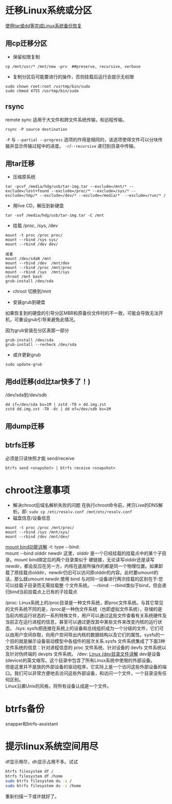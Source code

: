 # 迁移Linux系统或分区

[使用tar或dd等完成Linux系统备份恢复](https://www.vinchin.com/blog/vinchin-technique-share-details.html?id=412)

## 用cp迁移分区
- 保留权限复制
```shell
cp /mnt/usr/* /mnt/new -prv  ##preserve, recursive, verbose
```

- 复制分区后可能要进行的操作，否则挂载后运行会提示无权限
```shell
sudo chown root:root /usrtmp/bin/sudo
sudo chmod 4755 /usrtmp/bin/sudo
```
## rsync
remote sync
适用于大文件和跨文件系统传输，和远程传输。
```shell
rsync -P source destination
```
`-P` 与 `--partial --progress` 选项的作用是相同的，该选项使得文件可以分块传输并显示传输过程中的进度。
`-r`/`--recursive` 递归到目录中传输。

## 用tar迁移
- 压缩原系统
```shell
tar -pcvf /media/hdg/usb/tar-img.tar --exclude=/mnt/* --exclude=/lost+found --exclude=/proc/* --exclude=/sys/* --exclude=/tmp/* --exclude=/dev/* --exclude=/media/*  --exclude=/run/* /
```

- 用live CD，解压到新硬盘
```shell
tar -xvf /media/hdg/usb/tar-img.tar -C /mnt
```

- 挂载 /proc, /sys, /dev
```shell
mount -t proc /proc proc/
mount --rbind /sys sys/
mount --rbind /dev dev/

或者
mount /dev/sdaN /mnt
mount --rbind /dev  /mnt/dev
mount --rbind /proc /mnt/proc
mount --rbind /sys  /mnt/sys
chroot /mnt bash
grub-install /dev/sda
```

- chroot 切换到/mnt

- 安装grub到硬盘

如果恢复到的硬盘的引导分区MBR和原备份文件时的不一致，可能会导致无法开机，可重设grub引导来避免此情况。

因为grub安装在分区表那一部分

```shell
grub-install /dev/sda
grub-install --recheck /dev/sda
```

- 或许更新grub

```shell
sudo update-grub
```

## 用dd迁移(dd比tar快多了！)

/dev/sda到/dev/sdb

```shell
dd if=/dev/sda bs=1M | zstd -T0 > dd.img.zst
zstd dd.img.zst -T0 -dc | dd of=/dev/sdb bs=1M
```
## 用dump迁移
## btrfs迁移

必须是只读快照才能 send/receive

```shell
btrfs send <snapshot> | btrfs receive <snapshot>
```



# chroot注意事项

- 解决chroot后域名解析失败的问题
在执行chroot命令前，拷贝Live的DNS解析。即: `sudo cp /etc/resolv.conf /mnt/etc/resolv.conf`
- 磁盘信息/设备信息
```shell
mount -t proc /proc /mnt/proc/
mount --rbind /sys /mnt/sys/
mount --rbind /dev /mnt/dev/
```
[mount bind功能详解](https://www.junmajinlong.com/linux/mount_bind/index.html?)
-t: type
--bind:  
    mount --bind olddir newdir
    这里，olddir 是一个已经挂载的挂载点中的某个子目录。mount bind绑定后的两个目录类似于
硬链接，无论读写olddir还是读写newdir，都会反应在另一方，内核在底层所操作的都是同一个物理位置。如果卸载了原挂载点olddir，newdir仍旧可以访问原olddir的内容。此时要umount的话，那么就umount newdir.使用 bind 与对同一设备进行两次挂载的区别在于:您可以挂载子目录而无需挂载整
个文件系统。
--rbind:
    --rbind类似于bind，但会递归bind当前挂载点上已有的子挂载点

/proc:
    Linux系统上的/proc目录是一种文件系统，即proc文件系统。与其它常见的文件系统不同的是，/proc是一种伪文件系统（也即虚拟文件系统），存储的是当前内核运行状态的一系列特殊文件，用户可以通过这些文件查看有关系统硬件及当前正在运行进程的信息，甚至可以通过更改其中某些文件来改变内核的运行状态。 
/sys:
    sysfs把连接在系统上的设备和总线组织成为一个分级的文件，它们可以由用户空间存取，向用户空间导出内核的数据结构以及它们的属性。sysfs的一个目的就是展示设备驱动模型中各组件的层次关系.sysfs 文件系统集成了下面3种文件系统的信息：针对进程信息的 proc 文件系统、针对设备的 devfs 文件系统以及针对伪终端的 devpts 文件系统。
/dev:    [Linux /dev目录文件详解](https://zyazhb.github.io/2020/08/30/linux-dev/)
    dev是设备(device)的英文缩写。这个目录中包含了所有Linux系统中使用的外部设备。  
但是这里并不是放的外部设备的驱动程序，它实际上是一个访问这些外部设备的端口。我们可以非常方便地去访问这些外部设备，和访问一个文件，一个目录没有任何区别。  
Linux沿袭Unix的风格，将所有设备认成是一个文件。
# btrfs备份
snapper和btrfs-assistant



# 提示linux系统空间用尽

df显示用尽，dh显示占用不多。试试

```bash
btrfs filesystem df /
btrfs filesystem df /home
sudo btrfs filesystem du -s /
sudo btrfs filesystem du -s /home
```

重新扫描一下或许就好了。
